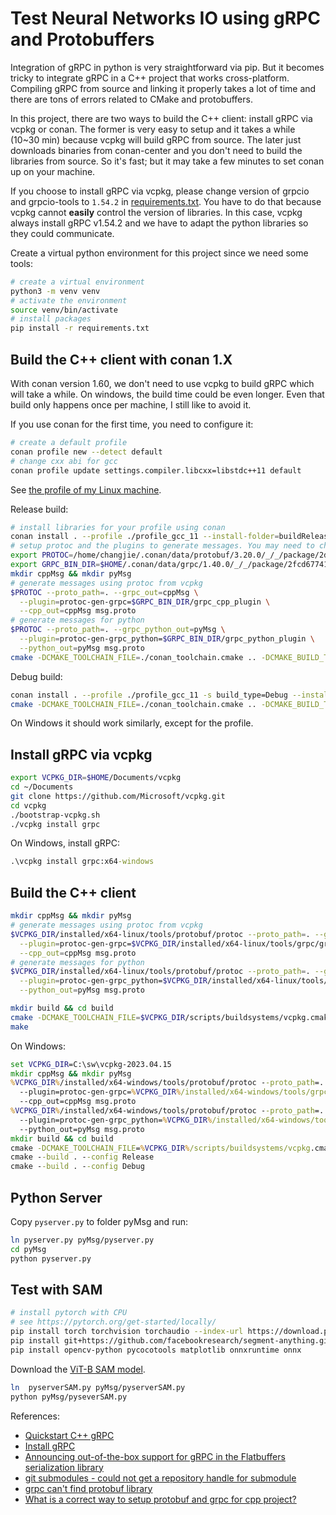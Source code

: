 # Test Neural Networks IO using gRPC and Protobuffers

Integration of gRPC in python is very straightforward via pip.
But it becomes tricky to integrate gRPC in a C++ project that works cross-platform.
Compiling gRPC from source and linking it properly takes a lot of time and there are tons of errors related to CMake and protobuffers.

In this project, there are two ways to build the C++ client: install gRPC via vcpkg or conan.
The former is very easy to setup and it takes a while (10~30 min) because vcpkg will build gRPC from source.
The later just downloads binaries from conan-center and you don't need to build the libraries from source.
So it's fast; but it may take a few minutes to set conan up on your machine.

If you choose to install gRPC via vcpkg, please change version of grpcio and grpcio-tools to `1.54.2` in [requirements.txt](./requirements.txt).
You have to do that because vcpkg cannot **easily** control the version of libraries.
In this case, vcpkg always install gRPC v1.54.2 and we have to adapt the python libraries so they could communicate.

Create a virtual python environment for this project since we need some tools:

``` sh
# create a virtual environment
python3 -m venv venv
# activate the environment
source venv/bin/activate
# install packages
pip install -r requirements.txt
```

## Build the C++ client with conan 1.X

With conan version 1.60, we don't need to use vcpkg to build gRPC which will take a while.
On windows, the build time could be even longer.
Even that build only happens once per machine, I still like to avoid it.

If you use conan for the first time, you need to configure it:

``` sh
# create a default profile
conan profile new --detect default
# change cxx abi for gcc
conan profile update settings.compiler.libcxx=libstdc++11 default
```

See [the profile of my Linux machine](./profile_gcc_11).

Release build:

``` sh
# install libraries for your profile using conan
conan install . --profile ./profile_gcc_11 --install-folder=buildRelease
# setup protoc and the plugins to generate messages. You may need to change the path based on yours.
export PROTOC=/home/changjie/.conan/data/protobuf/3.20.0/_/_/package/2dbf65f76c0469903ce48756c39d50cd4e721678/bin/protoc
export GRPC_BIN_DIR=$HOME/.conan/data/grpc/1.40.0/_/_/package/2fcd67741f0ce04977353aa7a750d8f3b68efb6a/bin/
mkdir cppMsg && mkdir pyMsg
# generate messages using protoc from vcpkg
$PROTOC --proto_path=. --grpc_out=cppMsg \
  --plugin=protoc-gen-grpc=$GRPC_BIN_DIR/grpc_cpp_plugin \
  --cpp_out=cppMsg msg.proto
# generate messages for python
$PROTOC --proto_path=. --grpc_python_out=pyMsg \
  --plugin=protoc-gen-grpc_python=$GRPC_BIN_DIR/grpc_python_plugin \
  --python_out=pyMsg msg.proto
cmake -DCMAKE_TOOLCHAIN_FILE=./conan_toolchain.cmake .. -DCMAKE_BUILD_TYPE=Release
```

Debug build:

``` sh
conan install . --profile ./profile_gcc_11 -s build_type=Debug --install-folder=buildDebug
cmake -DCMAKE_TOOLCHAIN_FILE=./conan_toolchain.cmake .. -DCMAKE_BUILD_TYPE=Release
```

On Windows it should work similarly, except for the profile.

## Install gRPC via vcpkg

``` sh
export VCPKG_DIR=$HOME/Documents/vcpkg
cd ~/Documents
git clone https://github.com/Microsoft/vcpkg.git
cd vcpkg
./bootstrap-vcpkg.sh
./vcpkg install grpc
```

On Windows, install gRPC:

``` bat
.\vcpkg install grpc:x64-windows
```

## Build the C++ client

``` sh
mkdir cppMsg && mkdir pyMsg
# generate messages using protoc from vcpkg
$VCPKG_DIR/installed/x64-linux/tools/protobuf/protoc --proto_path=. --grpc_out=cppMsg \
  --plugin=protoc-gen-grpc=$VCPKG_DIR/installed/x64-linux/tools/grpc/grpc_cpp_plugin \
  --cpp_out=cppMsg msg.proto
# generate messages for python
$VCPKG_DIR/installed/x64-linux/tools/protobuf/protoc --proto_path=. --grpc_python_out=pyMsg \
  --plugin=protoc-gen-grpc_python=$VCPKG_DIR/installed/x64-linux/tools/grpc/grpc_python_plugin \
  --python_out=pyMsg msg.proto

mkdir build && cd build
cmake -DCMAKE_TOOLCHAIN_FILE=$VCPKG_DIR/scripts/buildsystems/vcpkg.cmake ..
make
```

On Windows:

``` bat
set VCPKG_DIR=C:\sw\vcpkg-2023.04.15
mkdir cppMsg && mkdir pyMsg
%VCPKG_DIR%/installed/x64-windows/tools/protobuf/protoc --proto_path=. --grpc_out=cppMsg ^
  --plugin=protoc-gen-grpc=%VCPKG_DIR%/installed/x64-windows/tools/grpc/grpc_cpp_plugin.exe ^
  --cpp_out=cppMsg msg.proto
%VCPKG_DIR%/installed/x64-windows/tools/protobuf/protoc --proto_path=. --grpc_python_out=pyMsg ^
  --plugin=protoc-gen-grpc_python=%VCPKG_DIR%/installed/x64-windows/tools/grpc/grpc_python_plugin.exe ^
  --python_out=pyMsg msg.proto
mkdir build && cd build
cmake -DCMAKE_TOOLCHAIN_FILE=%VCPKG_DIR%/scripts/buildsystems/vcpkg.cmake ..
cmake --build . --config Release
cmake --build . --config Debug
```

## Python Server

Copy `pyserver.py` to folder pyMsg and run:

``` sh
ln pyserver.py pyMsg/pyserver.py
cd pyMsg
python pyserver.py
```

## Test with SAM


``` sh
# install pytorch with CPU
# see https://pytorch.org/get-started/locally/
pip install torch torchvision torchaudio --index-url https://download.pytorch.org/whl/cpu
pip install git+https://github.com/facebookresearch/segment-anything.git
pip install opencv-python pycocotools matplotlib onnxruntime onnx
```

Download the [ViT-B SAM model](https://dl.fbaipublicfiles.com/segment_anything/sam_vit_b_01ec64.pth).

``` sh
ln  pyserverSAM.py pyMsg/pyserverSAM.py
python pyMsg/pyseverSAM.py
```

References:

* [Quickstart C++ gRPC](https://grpc.io/docs/languages/cpp/quickstart/)
* [Install gRPC](https://grpc.io/blog/installation/)
* [Announcing out-of-the-box support for gRPC in the Flatbuffers serialization library](https://grpc.io/blog/grpc-flatbuffers/)
* [git submodules - could not get a repository handle for submodule](https://stackoverflow.com/questions/75769128/git-submodules-could-not-get-a-repository-handle-for-submodule)
* [grpc can't find protobuf library](https://stackoverflow.com/questions/62245040/grpc-cant-find-protobuf-library)
* [What is a correct way to setup protobuf and grpc for cpp project?](https://stackoverflow.com/questions/70700592/what-is-a-correct-way-to-setup-protobuf-and-grpc-for-cpp-project)
